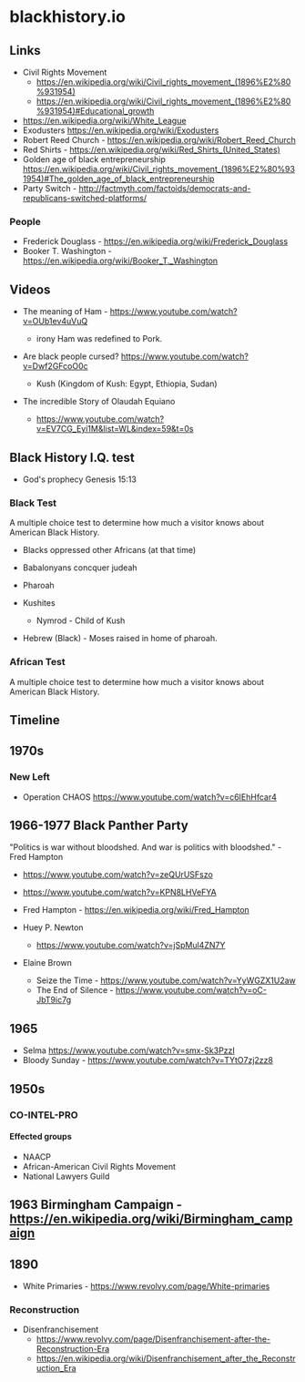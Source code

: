 # blackhistory.io

## Links

  - Civil Rights Movement
    - https://en.wikipedia.org/wiki/Civil_rights_movement_(1896%E2%80%931954)
    - https://en.wikipedia.org/wiki/Civil_rights_movement_(1896%E2%80%931954)#Educational_growth
  - https://en.wikipedia.org/wiki/White_League
  - Exodusters https://en.wikipedia.org/wiki/Exodusters
  - Robert Reed Church - https://en.wikipedia.org/wiki/Robert_Reed_Church
  - Red Shirts - https://en.wikipedia.org/wiki/Red_Shirts_(United_States)
  - Golden age of black entrepreneurship https://en.wikipedia.org/wiki/Civil_rights_movement_(1896%E2%80%931954)#The_golden_age_of_black_entrepreneurship
  - Party Switch - http://factmyth.com/factoids/democrats-and-republicans-switched-platforms/

### People

  - Frederick Douglass - https://en.wikipedia.org/wiki/Frederick_Douglass
  - Booker T. Washington - https://en.wikipedia.org/wiki/Booker_T._Washington


## Videos

  - The meaning of Ham - https://www.youtube.com/watch?v=OUb1ev4uVuQ
    - irony Ham was redefined to Pork.

  - Are black people cursed? https://www.youtube.com/watch?v=Dwf2GFcoO0c
    - Kush (Kingdom of Kush: Egypt, Ethiopia, Sudan)

  - The incredible Story of Olaudah Equiano
    - https://www.youtube.com/watch?v=EV7CG_Eyi1M&list=WL&index=59&t=0s
  

## Black History I.Q. test

  - God's prophecy Genesis 15:13


### Black Test

  A multiple choice test to determine how much a visitor knows about American Black History.

  - Blacks oppressed other Africans (at that time)
  - Babalonyans concquer judeah

  - Pharoah
  - Kushites
    - Nymrod - Child of Kush
  - Hebrew (Black) - Moses raised in home of pharoah.


### African Test

  A multiple choice test to determine how much a visitor knows about American Black History.


## Timeline

## 1970s

### New Left

  - Operation CHAOS https://www.youtube.com/watch?v=c6IEhHfcar4


## 1966-1977 Black Panther Party

  "Politics is war without bloodshed. And war is politics with bloodshed." - Fred Hampton

  - https://www.youtube.com/watch?v=zeQUrUSFszo
  - https://www.youtube.com/watch?v=KPN8LHVeFYA
  - Fred Hampton - https://en.wikipedia.org/wiki/Fred_Hampton
  - Huey P. Newton
    - https://www.youtube.com/watch?v=jSpMul4ZN7Y

  - Elaine Brown
    - Seize the Time - https://www.youtube.com/watch?v=YyWGZX1U2aw
    - The End of Silence - https://www.youtube.com/watch?v=oC-JbT9ic7g


## 1965

  - Selma https://www.youtube.com/watch?v=smx-Sk3PzzI
  - Bloody Sunday - https://www.youtube.com/watch?v=TYtO7zj2zz8


## 1950s

### CO-INTEL-PRO

#### Effected groups

  - NAACP
  - African-American Civil Rights Movement
  - National Lawyers Guild


## 1963 Birmingham Campaign - https://en.wikipedia.org/wiki/Birmingham_campaign

## 1890

  - White Primaries - https://www.revolvy.com/page/White-primaries

### Reconstruction

  - Disenfranchisement
    - https://www.revolvy.com/page/Disenfranchisement-after-the-Reconstruction-Era
    - https://en.wikipedia.org/wiki/Disenfranchisement_after_the_Reconstruction_Era


